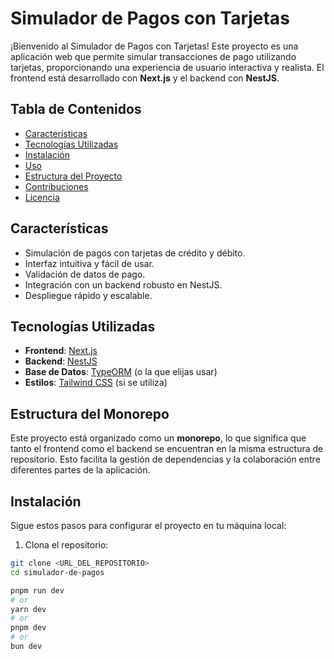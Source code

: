 # Simulador de Pagos con Tarjetas

¡Bienvenido al Simulador de Pagos con Tarjetas! Este proyecto es una aplicación web que permite simular transacciones de pago utilizando tarjetas, proporcionando una experiencia de usuario interactiva y realista. El frontend está desarrollado con **Next.js** y el backend con **NestJS**.

## Tabla de Contenidos

- [Características](#características)
- [Tecnologías Utilizadas](#tecnologías-utilizadas)
- [Instalación](#instalación)
- [Uso](#uso)
- [Estructura del Proyecto](#estructura-del-proyecto)
- [Contribuciones](#contribuciones)
- [Licencia](#licencia)

## Características

- Simulación de pagos con tarjetas de crédito y débito.
- Interfaz intuitiva y fácil de usar.
- Validación de datos de pago.
- Integración con un backend robusto en NestJS.
- Despliegue rápido y escalable.

## Tecnologías Utilizadas

- **Frontend**: [Next.js](https://nextjs.org/)
- **Backend**: [NestJS](https://nestjs.com/)
- **Base de Datos**: [TypeORM](https://typeorm.io/) (o la que elijas usar)
- **Estilos**: [Tailwind CSS](https://tailwindcss.com/) (si se utiliza)

## Estructura del Monorepo

Este proyecto está organizado como un **monorepo**, lo que significa que tanto el frontend como el backend se encuentran en la misma estructura de repositorio. Esto facilita la gestión de dependencias y la colaboración entre diferentes partes de la aplicación.

## Instalación

Sigue estos pasos para configurar el proyecto en tu máquina local:

1. Clona el repositorio:

```bash
git clone <URL_DEL_REPOSITORIO>
cd simulador-de-pagos

pnpm run dev
# or
yarn dev
# or
pnpm dev
# or
bun dev
```
